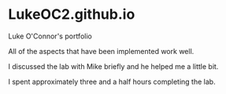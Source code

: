 # LukeOC2.github.io
Luke O'Connor's portfolio

All of the aspects that have been implemented work well.

I discussed the lab with Mike briefly and he helped me a little bit.

I spent approximately three and a half hours completing the lab.
